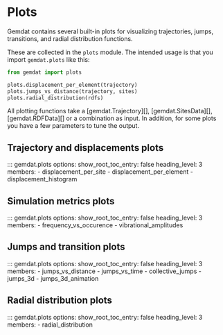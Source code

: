 # Plots

Gemdat contains several built-in plots for visualizing trajectories, jumps, transitions, and radial distribution functions.

These are collected in the `plots` module. The intended usage is that you import `gemdat.plots` like this:

```python
from gemdat import plots

plots.displacement_per_element(trajectory)
plots.jumps_vs_distance(trajectory, sites)
plots.radial_distribution(rdfs)
```

All plotting functions take a [gemdat.Trajectory][], [gemdat.SitesData][], [gemdat.RDFData][] or a combination as input. In addition, for some plots you have a few parameters to tune the output.


## Trajectory and displacements plots

::: gemdat.plots
    options:
      show_root_toc_entry: false
      heading_level: 3
      members:
        - displacement_per_site
        - displacement_per_element
        - displacement_histogram


## Simulation metrics plots

::: gemdat.plots
    options:
      show_root_toc_entry: false
      heading_level: 3
      members:
        - frequency_vs_occurence
        - vibrational_amplitudes

## Jumps and transition plots

::: gemdat.plots
    options:
      show_root_toc_entry: false
      heading_level: 3
      members:
        - jumps_vs_distance
        - jumps_vs_time
        - collective_jumps
        - jumps_3d
        - jumps_3d_animation

## Radial distribution plots

::: gemdat.plots
    options:
      show_root_toc_entry: false
      heading_level: 3
      members:
        - radial_distribution
